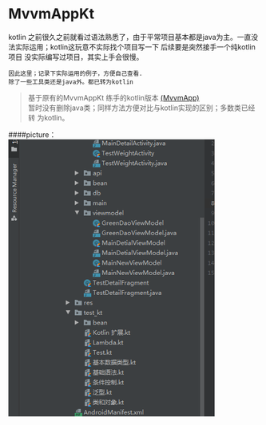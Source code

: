 # MvvmAppKt
kotlin 之前很久之前就看过语法熟悉了，由于平常项目基本都是java为主。一直没法实际运用；kotlin这玩意不实际找个项目写一下
后续要是突然接手一个纯kotlin项目  没实际编写过项目，其实上手会很慢。

    因此这里；记录下实际运用的例子，方便自己查看.
    除了一些工具类还是java外。都已转为kotlin
 
 
 >  基于原有的MvvmAppKt 练手的kotlin版本 [(MvvmApp)](https://mp.weixin.qq.com/s/d9QCoBP6kV9VSWvVldVVwA)  
 暂时没有删除java类；同样方法方便对比与kotlin实现的区别；多数类已经转 为kotlin。


####picture：
![MvvmAppKt-master](https://github.com/yezihengok/MvvmAppKt/blob/master/screenshots/device-1.png)

